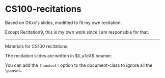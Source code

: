 # CS100-recitations
Based on GKxx's slides, modified to fit my own recitation.

Except Recitation9, this is my own work since I am responsible for that.

---
Materials for CS100 recitations.

The recitation slides are written in $\LaTeX$ beamer.

You can add the `[handout]` option to the document-class to ignore all the `\pause`s.
